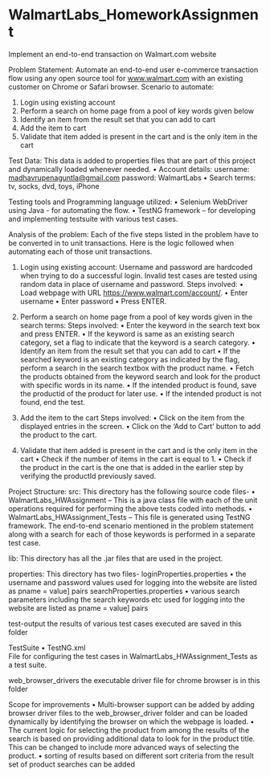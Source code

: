# WalmartLabs_HomeworkAssignment
Implement an end-to-end transaction on Walmart.com website

Problem Statement:
Automate an end-to-end user e-commerce transaction flow using any open source tool for www.walmart.com with an existing customer on Chrome or Safari browser.
Scenario to automate:
1. Login using existing account
2. Perform a search on home page from a pool of key words given below
3. Identify an item from the result set that you can add to cart
4. Add the item to cart
5. Validate that item added is present in the cart and is the only item in the cart

Test Data:
This data is added to properties files that are part of this project and dynamically loaded whenever needed.
• Account details: username: madhavrupenaguntla@gmail.com
  password: WalmartLabs
• Search terms:  tv, socks, dvd, toys, iPhone

Testing tools and Programming language utilized: 
• Selenium WebDriver using Java - for automating the flow.
• TestNG framework – for developing and implementing testsuite with various test cases.

Analysis of the problem:
Each of the five steps listed in the problem have to be converted in to unit transactions.
Here is the logic followed when automating each of those unit transactions.
1) Login using existing account: Username and password are hardcoded when trying to do a successful login. Invalid test cases are tested using random data in place of username and password.
Steps involved:
• Load webpage with URL https://www.walmart.com/account/.
• Enter username 
• Enter password
• Press ENTER.

2) Perform a search on home page from a pool of key words given in the search terms:
Steps involved:
• Enter the keyword in the search text box and press ENTER.
• If the keyword is same as an existing search category, set a flag to indicate that the keyword is a search category.
• Identify an item from the result set that you can add to cart
• If the searched keyword is an existing category as indicated by the flag, perform a search in the search textbox with the product name.
• Fetch the products obtained from the keyword search and look for the product with specific words in its name.
• If the intended product is found, save the productid of the product for later use.
• If the intended product is not found, end the test.

3) Add the item to the cart
Steps involved:
• Click on the item from the displayed entries in the screen.
• Click on the ‘Add to Cart’ button to add the product to the cart.

4) Validate that item added is present in the cart and is the only item in the cart
• Check if the number of items in the cart is equal to 1.
• Check if the product in the cart is the one that is added in the earlier step by verifying the productId previously saved.

Project Structure:
src:
This directory has the following source code files-
• WalmartLabs_HWAssignment –
  This is a java class file with each of the unit operations required for performing the above tests coded into methods.
• WalmartLabs_HWAssignment_Tests –
  This file is generated using TestNG framework. The end-to-end scenario mentioned in the problem statement along with a search for each of those keywords is performed in a separate test case.

lib:
This directory has all the .jar files that are used in the project.

properties:
This directory has two files-
loginProperties.properties
• the username and password values used for logging into the website are listed as pname = value] pairs
searchProperties.properties
• various search parameters including the search keywords etc used for logging into the website are listed as pname = value] pairs

test-output
the results of various test cases executed are saved in this folder

TestSuite
• TestNG.xml  
  File for configuring the test cases in WalmartLabs_HWAssignment_Tests as a test suite.

web_browser_drivers
the executable driver file for chrome browser is in this folder

Scope for improvements
• Multi-browser support can be added by adding browser driver files to the web_browser_driver folder and can be loaded dynamically by identifying the browser on which the webpage is loaded.
• The current logic for selecting the product from among the results of the search is based on providing additional data to look for in the product title. This can be changed to include more advanced ways of selecting the product.
• sorting of results based on different sort criteria from the result set of product searches can be added
